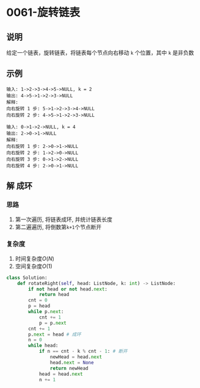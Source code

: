 # 0061-旋转链表

## 说明
给定一个链表，旋转链表，将链表每个节点向右移动 `k` 个位置，其中 `k` 是非负数

## 示例
```
输入: 1->2->3->4->5->NULL, k = 2
输出: 4->5->1->2->3->NULL
解释:
向右旋转 1 步: 5->1->2->3->4->NULL
向右旋转 2 步: 4->5->1->2->3->NULL

输入: 0->1->2->NULL, k = 4
输出: 2->0->1->NULL
解释:
向右旋转 1 步: 2->0->1->NULL
向右旋转 2 步: 1->2->0->NULL
向右旋转 3 步: 0->1->2->NULL
向右旋转 4 步: 2->0->1->NULL
```

## 解 成环

### 思路
1. 第一次遍历, 将链表成环, 并统计链表长度
2. 第二遍遍历, 将倒数第`k+1`个节点断开

### 复杂度
1. 时间复杂度$O(N)$
2. 空间复杂度$O(1)$

```python
class Solution:
    def rotateRight(self, head: ListNode, k: int) -> ListNode:
        if not head or not head.next:
            return head
        cnt = 0
        p = head
        while p.next:
            cnt += 1
            p = p.next
        cnt += 1
        p.next = head # 成环
        n = 0
        while head:
            if n == cnt - k % cnt - 1: # 断开
                newHead = head.next
                head.next = None
                return newHead
            head = head.next
            n += 1
```